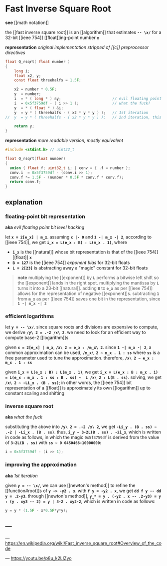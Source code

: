 # Fast Inverse Square Root

**see** [[math notation]]

the [[fast inverse square root]] is an [[algorithm]] that estimates **`-- \x/`** for a 32-bit [[ieee 754]] [[float]]ing-point number **`x`**

**representation** _original implementation stripped of [[c]] preprocessor directives_

```c
float Q_rsqrt( float number )
{
    long i;
    float x2, y;
    const float threehalfs = 1.5F;

    x2 = number * 0.5F;
    y  = number;
    i  = * ( long * ) &y;                       // evil floating point bit level hacking
    i  = 0x5f3759df - ( i >> 1 );               // what the fuck?
    y  = * ( float * ) &i;
    y  = y * ( threehalfs - ( x2 * y * y ) );   // 1st iteration
//	y  = y * ( threehalfs - ( x2 * y * y ) );   // 2nd iteration, this can be removed

    return y;
}
```

**representation** _more readable version, mostly equivalent_

```c
#include <stdint.h> // uint32_t

float Q_rsqrt(float number)
{
  union { float f; uint32_t i; } conv = { .f = number };
  conv.i  = 0x5f3759df - (conv.i >> 1);
  conv.f *= 1.5F - (number * 0.5F * conv.f * conv.f);
  return conv.f;
}
```

## explanation

### floating-point bit representation

**aka** _evil floating point bit level hacking_

let **`x = 2[e_x] | m_x`**. assuming **`x |- 0`** and **`1 -| m_x -| 2`**, according to [[ieee 754]], we get **`i_x = L(e_x : B) : L(m_x . 1)`**, where

- **`i_x`** is the [[natural]] whose bit representation is that of the [[ieee 754]] [[float]] **`x`**
- **`B = 127`** is the [[ieee 754]] _exponent bias_ for 32-bit floats
- **`L = 2[23]`** is abstracting away a "magic" constant for 32-bit floats

> **note** multiplying the [[exponent]] by **`L`** performs a bitwise left shift so the [[exponent]] lands in the right spot. multiplying the mantissa by **`L`** turns it into a 23-bit [[natural]]. adding **`B`** to **`e_x`** as per [[ieee 754]] allows for the representation of negative [[exponent]]s. subtracting **`1`** from **`m_x`** as per [[ieee 754]] saves one bit in the representation, since **`1 -| m_x -| 2`**

### efficient logarithms

let **`y = -- \x/`**. since square roots and divisions are expensive to compute, we derive **`/y\ 2 = .-2 /x\ 2`**. we need to look for an efficient way to compute base-2 [[logarithm]]s

given **`x = 2[e_x] | m_x`**, **`/x\ 2 = e_x : /m_x\ 2`**. since **`1 -| m_x -| 2`**, a common approximation can be used, **`/m_x\ 2 ~ m_x . 1 : ss`** where **`ss`** is a free parameter used to tune the approximation. therefore, **`/x\ 2 ~ e_x : m_x . 1 : ss`**

given **`i_x = L(e_x : B) : L(m_x . 1)`**, we get **`i_x = L(e_x : B : m_x . 1) = L(e_x : m_x . 1 : ss : B . ss) ~  L /x\ 2 : L(B . ss)`**. solving, we get **`/x\ 2 ~ -Li_x . (B . ss)`**; in other words, the [[ieee 754]] bit representation of a [[float]] is approximately its own [[logarithm]] up to constant scaling and shifting

### inverse square root

**aka** _what the fuck_

substituting the above into **`/y\ 2 = .-2 /x\ 2`**, we get **`-Li_y . (B . ss) ~ .-2 | -Li_x . (B . ss)`**. thus, **`i_y ~ 3-2L(B . ss) . -2i_x`**, which is written in code as follows, in which the magic `0x5f3759df` is derived from the value of **`3-2L(B . ss)`** with **`ss ~ 0 0450466-10000000`**:

```c
i = 0x5f3759df - (i >> 1);
```

### improving the approximation

**aka** _1st iteration_

given **`y = -- \x/`**, we can use [[newton's method]] to refine the [[function#root]]s of **`y -> -y2 . x`**. with **`f y = -y2 . x`**, we get **`dd f y -- dd y = .2-y3`**. through [[newton's method]], **`y_* = y . (-y2 . x -- .2-y3) = y : (y . xy3 -- 2) = y | 3-2 . xy2-2`**, which is written in code as follows:

```c
y = y * (1.5F - x*0.5F*y*y);
```

## &mdash;

&mdash; <https://en.wikipedia.org/wiki/Fast_inverse_square_root#Overview_of_the_code>

&mdash; <https://youtu.be/p8u_k2LIZyo>

